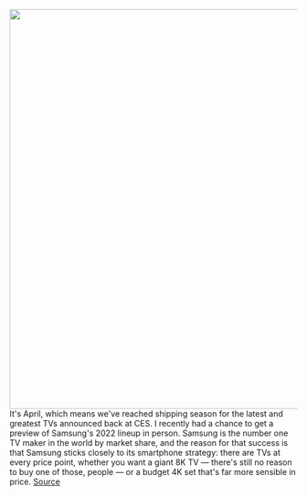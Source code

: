 <img src='https://cdn.vox-cdn.com/thumbor/Xe9_nWwcU1BGZynCRxshdecz_1Y=/0x0:2040x1360/1200x675/filters:focal(796x275:1122x601)/cdn.vox-cdn.com/uploads/chorus_image/image/70707931/cwelch_220331_5121_0016.0.jpg' width='700px' /><br/>
It's April, which means we've reached shipping season for the latest and greatest TVs announced back at CES. I recently had a chance to get a preview of Samsung's 2022 lineup in person. Samsung is the number one TV maker in the world by market share, and the reason for that success is that Samsung sticks closely to its smartphone strategy: there are TVs at every price point, whether you want a giant 8K TV — there's still no reason to buy one of those, people — or a budget 4K set that's far more sensible in price.
<a href='https://www.theverge.com/2022/4/4/23009841/samsung-qd-oled-tv-s95b-preview'> Source <a/>